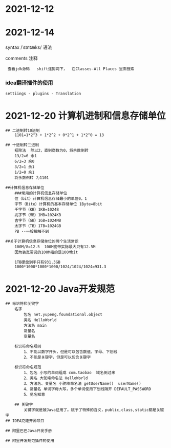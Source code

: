 #  2021-12-12




# 2021-12-14
syntax   /ˈsɪntæks/
语法  

comments
注释

` 查看jdk源码   shift连摁两下，  在Classes-All Places 里面搜索`

### idea翻译插件的使用
    settiings - plugins - Translation 


# 2021-12-20   计算机进制和信息存储单位
    ## 二进制转10进制
        1101=1*2^3 + 1*2^2 + 0*2^1 + 1*2^0 = 13

    ## 十进制转二进制
        短除法  除以2，直到商数为0，将余数倒转
        13/2=6 余1
        6/2=3 余0
        3/2=1 余1
        1/2=0 余1
        将余数倒转 为1101

    ##计算机信息存储单位
        ###常用的计算机信息存储单位
        位（bit）计算机信息存储最小的单位0，1
        字节（Bite）计算机的基本存储单位 1Byte=8bit
        千字节（KB）1KB=1024B
        兆字节（MB）1MB=1024KB
        吉字节（GB）1GB=1024MB
        太字节（TB）1TB=1024GB
        PB --一般接触不到
    
    ##关于计算机信息存储单位的两个生活常识
        100M/8=12.5  100M宽带实际最大只有12.5M
        因为装宽带说的100M指的是100Mbit
        
        1TB硬盘到手只有931.3GB
        1000*1000*1000*1000/1024/1024/1024=931.3

# 2021-12-20   Java开发规范
    ## 标识符和关键字
        名字
            包名 net.yupeng.foundational.object
            类名 HelloWorld
            方法名 main
            常量名
            变量名

        标识符命名规则
            1、不能以数字开头，但是可以包含数值、字母、下划线
            2、不能是关键字，但是可以包含关键字

        标识符命名规范
            1、包名 小写的单词组成 com.taobao  域名倒过来
            2、类名 大驼峰命名法 HelloWorld
            3、方法名、变量名 小驼峰命名法 getUserName()  userName()
            4、常量名 单词字母大写，多个单词使用下划线隔开 DEFAULT_PASSWORD
            5、见名知意

        ## 关键字
            关键字就是被Java征用了。赋予了特殊的含义，public,class,static都是关键字
    ## IDEA克隆开源项目

    ## 阿里巴巴Java开发手册

    ## 阿里开发规范插件的使用

















































